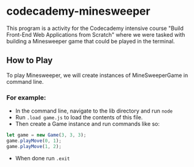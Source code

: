 # codecademy-minesweeper
This program is a activity for the Codecademy intensive course "Build Front-End Web Applications from Scratch" where we were tasked with building a Minesweeper game that could be played in the terminal.

## How to Play
To play Minesweeper, we will create instances of MineSweeperGame in command line.

### For example:
* In the command line, navigate to the lib directory and run `node`
* Run `.load game.js` to load the contents of this file.
* Then create a Game instance and run commands like so:
```javascript
let game = new Game(3, 3, 3);
game.playMove(0, 1);
game.playMove(1, 2);
```
* When done run `.exit`
